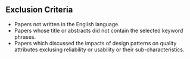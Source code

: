 ## Exclusion Criteria
- Papers not written in the English language.
- Papers whose title or abstracts did not contain the selected keyword phrases.
- Papers which discussed the impacts of design patterns on quality attributes exclusing reliability or usability or their sub-characteristics.
